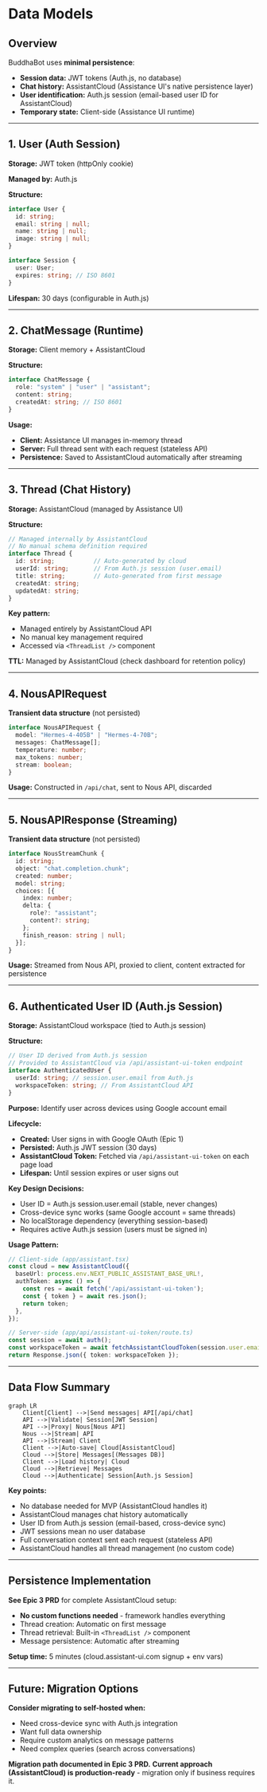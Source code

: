 # Data Models

## Overview

BuddhaBot uses **minimal persistence**:
- **Session data:** JWT tokens (Auth.js, no database)
- **Chat history:** AssistantCloud (Assistance UI's native persistence layer)
- **User identification:** Auth.js session (email-based user ID for AssistantCloud)
- **Temporary state:** Client-side (Assistance UI runtime)

---

## 1. User (Auth Session)

**Storage:** JWT token (httpOnly cookie)

**Managed by:** Auth.js

**Structure:**
```typescript
interface User {
  id: string;
  email: string | null;
  name: string | null;
  image: string | null;
}

interface Session {
  user: User;
  expires: string; // ISO 8601
}
```

**Lifespan:** 30 days (configurable in Auth.js)

---

## 2. ChatMessage (Runtime)

**Storage:** Client memory + AssistantCloud

**Structure:**
```typescript
interface ChatMessage {
  role: "system" | "user" | "assistant";
  content: string;
  createdAt: string; // ISO 8601
}
```

**Usage:**
- **Client:** Assistance UI manages in-memory thread
- **Server:** Full thread sent with each request (stateless API)
- **Persistence:** Saved to AssistantCloud automatically after streaming

---

## 3. Thread (Chat History)

**Storage:** AssistantCloud (managed by Assistance UI)

**Structure:**
```typescript
// Managed internally by AssistantCloud
// No manual schema definition required
interface Thread {
  id: string;           // Auto-generated by cloud
  userId: string;       // From Auth.js session (user.email)
  title: string;        // Auto-generated from first message
  createdAt: string;
  updatedAt: string;
}
```

**Key pattern:**
- Managed entirely by AssistantCloud API
- No manual key management required
- Accessed via `<ThreadList />` component

**TTL:** Managed by AssistantCloud (check dashboard for retention policy)

---

## 4. NousAPIRequest

**Transient data structure** (not persisted)

```typescript
interface NousAPIRequest {
  model: "Hermes-4-405B" | "Hermes-4-70B";
  messages: ChatMessage[];
  temperature: number;
  max_tokens: number;
  stream: boolean;
}
```

**Usage:** Constructed in `/api/chat`, sent to Nous API, discarded

---

## 5. NousAPIResponse (Streaming)

**Transient data structure** (not persisted)

```typescript
interface NousStreamChunk {
  id: string;
  object: "chat.completion.chunk";
  created: number;
  model: string;
  choices: [{
    index: number;
    delta: {
      role?: "assistant";
      content?: string;
    };
    finish_reason: string | null;
  }];
}
```

**Usage:** Streamed from Nous API, proxied to client, content extracted for persistence

---

## 6. Authenticated User ID (Auth.js Session)

**Storage:** AssistantCloud workspace (tied to Auth.js session)

**Structure:**
```typescript
// User ID derived from Auth.js session
// Provided to AssistantCloud via /api/assistant-ui-token endpoint
interface AuthenticatedUser {
  userId: string; // session.user.email from Auth.js
  workspaceToken: string; // From AssistantCloud API
}
```

**Purpose:** Identify user across devices using Google account email

**Lifecycle:**
- **Created:** User signs in with Google OAuth (Epic 1)
- **Persisted:** Auth.js JWT session (30 days)
- **AssistantCloud Token:** Fetched via `/api/assistant-ui-token` on each page load
- **Lifespan:** Until session expires or user signs out

**Key Design Decisions:**
- User ID = Auth.js session.user.email (stable, never changes)
- Cross-device sync works (same Google account = same threads)
- No localStorage dependency (everything session-based)
- Requires active Auth.js session (users must be signed in)

**Usage Pattern:**
```typescript
// Client-side (app/assistant.tsx)
const cloud = new AssistantCloud({
  baseUrl: process.env.NEXT_PUBLIC_ASSISTANT_BASE_URL!,
  authToken: async () => {
    const res = await fetch('/api/assistant-ui-token');
    const { token } = await res.json();
    return token;
  },
});

// Server-side (app/api/assistant-ui-token/route.ts)
const session = await auth();
const workspaceToken = await fetchAssistantCloudToken(session.user.email);
return Response.json({ token: workspaceToken });
```

---

## Data Flow Summary

```mermaid
graph LR
    Client[Client] -->|Send messages| API[/api/chat]
    API -->|Validate| Session[JWT Session]
    API -->|Proxy| Nous[Nous API]
    Nous -->|Stream| API
    API -->|Stream| Client
    Client -->|Auto-save| Cloud[AssistantCloud]
    Cloud -->|Store| Messages[(Messages DB)]
    Client -->|Load history| Cloud
    Cloud -->|Retrieve| Messages
    Cloud -->|Authenticate| Session[Auth.js Session]
```

**Key points:**
- No database needed for MVP (AssistantCloud handles it)
- AssistantCloud manages chat history automatically
- User ID from Auth.js session (email-based, cross-device sync)
- JWT sessions mean no user database
- Full conversation context sent each request (stateless API)
- AssistantCloud handles all thread management (no custom code)

---

## Persistence Implementation

**See Epic 3 PRD** for complete AssistantCloud setup:
- **No custom functions needed** - framework handles everything
- Thread creation: Automatic on first message
- Thread retrieval: Built-in `<ThreadList />` component
- Message persistence: Automatic after streaming

**Setup time:** 5 minutes (cloud.assistant-ui.com signup + env vars)

---

## Future: Migration Options

**Consider migrating to self-hosted when:**
- Need cross-device sync with Auth.js integration
- Want full data ownership
- Require custom analytics on message patterns
- Need complex queries (search across conversations)

**Migration path documented in Epic 3 PRD.**
**Current approach (AssistantCloud) is production-ready** - migration only if business requires it.
